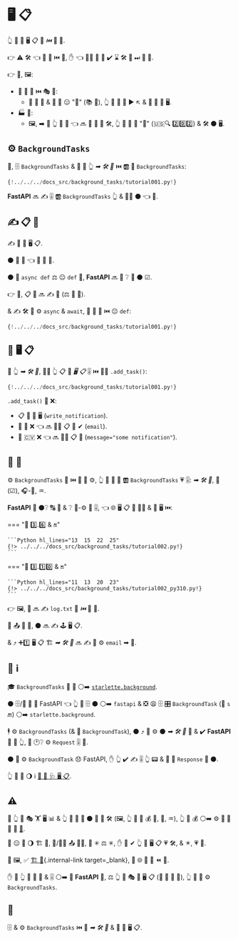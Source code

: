 # 🖥 📋

👆 💪 🔬 🖥 📋 🏃 *⏮️* 🛬 📨.

👉 ⚠ 🛠️ 👈 💪 🔨 ⏮️ 📨, ✋️ 👈 👩‍💻 🚫 🤙 ✔️ ⌛ 🛠️ 🏁 ⏭ 📨 📨.

👉 🔌, 🖼:

* 📧 📨 📨 ⏮️ 🎭 🎯:
    * 🔗 📧 💽 &amp; 📨 📧 😑 "🐌" (📚 🥈), 👆 💪 📨 📨 ▶️️ ↖️ &amp; 📨 📧 📨 🖥.
* 🏭 💽:
    * 🖼, ➡️ 💬 👆 📨 📁 👈 🔜 🚶 🔘 🐌 🛠️, 👆 💪 📨 📨 "🚫" (🇺🇸🔍 2️⃣0️⃣2️⃣) &amp; 🛠️ ⚫️ 🖥.

## ⚙️ `BackgroundTasks`

🥇, 🗄 `BackgroundTasks` &amp; 🔬 🔢 👆 *➡ 🛠️ 🔢* ⏮️ 🆎 📄 `BackgroundTasks`:

```Python hl_lines="1  13"
{!../../../docs_src/background_tasks/tutorial001.py!}
```

**FastAPI** 🔜 ✍ 🎚 🆎 `BackgroundTasks` 👆 &amp; 🚶‍♀️ ⚫️ 👈 🔢.

## ✍ 📋 🔢

✍ 🔢 🏃 🖥 📋.

⚫️ 🐩 🔢 👈 💪 📨 🔢.

⚫️ 💪 `async def` ⚖️ 😐 `def` 🔢, **FastAPI** 🔜 💭 ❔ 🍵 ⚫️ ☑.

👉 💼, 📋 🔢 🔜 ✍ 📁 (⚖ 📨 📧).

&amp; ✍ 🛠️ 🚫 ⚙️ `async` &amp; `await`, 👥 🔬 🔢 ⏮️ 😐 `def`:

```Python hl_lines="6-9"
{!../../../docs_src/background_tasks/tutorial001.py!}
```

## 🚮 🖥 📋

🔘 👆 *➡ 🛠️ 🔢*, 🚶‍♀️ 👆 📋 🔢 *🖥 📋* 🎚 ⏮️ 👩‍🔬 `.add_task()`:

```Python hl_lines="14"
{!../../../docs_src/background_tasks/tutorial001.py!}
```

`.add_task()` 📨 ❌:

* 📋 🔢 🏃 🖥 (`write_notification`).
* 🙆 🔁 ❌ 👈 🔜 🚶‍♀️ 📋 🔢 ✔ (`email`).
* 🙆 🇨🇻 ❌ 👈 🔜 🚶‍♀️ 📋 🔢 (`message="some notification"`).

## 🔗 💉

⚙️ `BackgroundTasks` 👷 ⏮️ 🔗 💉 ⚙️, 👆 💪 📣 🔢 🆎 `BackgroundTasks` 💗 🎚: *➡ 🛠️ 🔢*, 🔗 (☑), 🎧-🔗, ♒️.

**FastAPI** 💭 ⚫️❔ 🔠 💼 &amp; ❔ 🏤-⚙️ 🎏 🎚, 👈 🌐 🖥 📋 🔗 👯‍♂️ &amp; 🏃 🖥 ⏮️:

=== "🐍 3️⃣.6️⃣ &amp; 🔛"

    ```Python hl_lines="13  15  22  25"
    {!> ../../../docs_src/background_tasks/tutorial002.py!}
    ```

=== "🐍 3️⃣.1️⃣0️⃣ &amp; 🔛"

    ```Python hl_lines="11  13  20  23"
    {!> ../../../docs_src/background_tasks/tutorial002_py310.py!}
    ```

👉 🖼, 📧 🔜 ✍ `log.txt` 📁 *⏮️* 📨 📨.

🚥 📤 🔢 📨, ⚫️ 🔜 ✍ 🕹 🖥 📋.

&amp; ⤴️ ➕1️⃣ 🖥 📋 🏗 *➡ 🛠️ 🔢* 🔜 ✍ 📧 ⚙️ `email` ➡ 🔢.

## 📡 ℹ

🎓 `BackgroundTasks` 👟 🔗 ⚪️➡️ <a href="https://www.starlette.io/background/" class="external-link" target="_blank">`starlette.background`</a>.

⚫️ 🗄/🔌 🔗 🔘 FastAPI 👈 👆 💪 🗄 ⚫️ ⚪️➡️ `fastapi` &amp; ❎ 😫 🗄 🎛 `BackgroundTask` (🍵 `s` 🔚) ⚪️➡️ `starlette.background`.

🕴 ⚙️ `BackgroundTasks` (&amp; 🚫 `BackgroundTask`), ⚫️ ⤴️ 💪 ⚙️ ⚫️ *➡ 🛠️ 🔢* 🔢 &amp; ✔️ **FastAPI** 🍵 🎂 👆, 💖 🕐❔ ⚙️ `Request` 🎚 🔗.

⚫️ 💪 ⚙️ `BackgroundTask` 😞 FastAPI, ✋️ 👆 ✔️ ✍ 🎚 👆 📟 &amp; 📨 💃 `Response` 🔌 ⚫️.

👆 💪 👀 🌖 ℹ <a href="https://www.starlette.io/background/" class="external-link" target="_blank">💃 🛂 🩺 🖥 📋</a>.

## ⚠

🚥 👆 💪 🎭 🏋️ 🖥 📊 &amp; 👆 🚫 🎯 💪 ⚫️ 🏃 🎏 🛠️ (🖼, 👆 🚫 💪 💰 💾, 🔢, ♒️), 👆 💪 💰 ⚪️➡️ ⚙️ 🎏 🦏 🧰 💖 <a href="https://docs.celeryq.dev" class="external-link" target="_blank">🥒</a>.

👫 😑 🚚 🌖 🏗 📳, 📧/👨‍🏭 📤 👨‍💼, 💖 ✳ ⚖️ ✳, ✋️ 👫 ✔ 👆 🏃 🖥 📋 💗 🛠️, &amp; ✴️, 💗 💽.

👀 🖼, ✅ [🏗 🚂](../project-generation.md){.internal-link target=_blank}, 👫 🌐 🔌 🥒 ⏪ 📶.

✋️ 🚥 👆 💪 🔐 🔢 &amp; 🎚 ⚪️➡️ 🎏 **FastAPI** 📱, ⚖️ 👆 💪 🎭 🤪 🖥 📋 (💖 📨 📧 📨), 👆 💪 🎯 ⚙️ `BackgroundTasks`.

## 🌃

🗄 &amp; ⚙️ `BackgroundTasks` ⏮️ 🔢 *➡ 🛠️ 🔢* &amp; 🔗 🚮 🖥 📋.
